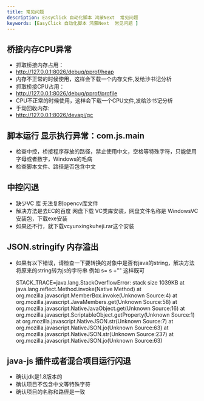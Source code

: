 ```yaml
---
title: 常见问题
description: EasyClick 自动化脚本 鸿蒙Next  常见问题 
keywords: [EasyClick 自动化脚本 鸿蒙Next  常见问题 ]
---
```




## 桥接内存CPU异常
- 抓取桥接内存占用：
- http://127.0.0.1:8026/debug/pprof/heap
- 内存不正常的时候使用，这样会下载一个内存文件,发给沙书记分析
- 抓取桥接CPU占用：
- http://127.0.0.1:8026/debug/pprof/profile
- CPU不正常的时候使用，这样会下载一个CPU文件,发给沙书记分析
- 手动回收内存:
- http://127.0.0.1:8026/devapi/gc



## 脚本运行 显示执行异常：com.js.main

- 检查中控，桥接程序存放的路径，禁止使用中文，空格等特殊字符，只能使用字母或者数字，Windows的毛病
- 检查脚本文件、路径是否包含中文



## 中控闪退

- 缺少VC 库  无法复制opencv库文件
- 解决方法是去EC的百度 网盘下载 VC类库安装，网盘文件名称是 WindowsVC安装包，下载exe安装
- 如果还不行，就下载vcyunxingkuheji.rar这个安装



## JSON.stringify 内存溢出
- 如果有以下错误，请检查一下要转换的对象中是否有java的string，解决方法将原来的string转为js的字符串
 例如 s= s +""  这样既可
   
    STACK_TRACE=java.lang.StackOverflowError: stack size 1039KB
        at java.lang.reflect.Method.invoke(Native Method)
        at org.mozilla.javascript.MemberBox.invoke(Unknown Source:4)
        at org.mozilla.javascript.JavaMembers.get(Unknown Source:58)
        at org.mozilla.javascript.NativeJavaObject.get(Unknown Source:16)
        at org.mozilla.javascript.ScriptableObject.getProperty(Unknown Source:1)
        at org.mozilla.javascript.NativeJSON.str(Unknown Source:7)
        at org.mozilla.javascript.NativeJSON.jo(Unknown Source:63)
        at org.mozilla.javascript.NativeJSON.str(Unknown Source:237)
        at org.mozilla.javascript.NativeJSON.jo(Unknown Source:63)
        
## java-js 插件或者混合项目运行闪退
- 确认jdk是1.8版本的
- 确认项目不包含中文等特殊字符
- 确认项目的名称和路径是一致
